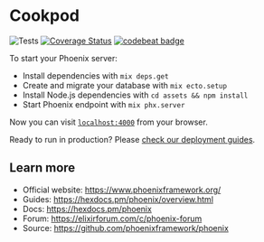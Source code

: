 # Cookpod
![Tests](https://github.com/Aleksgav/cpod/workflows/setup%20elixir/badge.svg)
[![Coverage Status](https://coveralls.io/repos/github/Aleksgav/cpod/badge.svg?branch=master)](https://coveralls.io/github/Aleksgav/cpod?branch=master)
[![codebeat badge](https://codebeat.co/badges/17d271e3-7078-4ccc-96cc-cf6549149667)](https://codebeat.co/projects/github-com-aleksgav-cpod-master)

To start your Phoenix server:

  * Install dependencies with `mix deps.get`
  * Create and migrate your database with `mix ecto.setup`
  * Install Node.js dependencies with `cd assets && npm install`
  * Start Phoenix endpoint with `mix phx.server`

Now you can visit [`localhost:4000`](http://localhost:4000) from your browser.

Ready to run in production? Please [check our deployment guides](https://hexdocs.pm/phoenix/deployment.html).

## Learn more

  * Official website: https://www.phoenixframework.org/
  * Guides: https://hexdocs.pm/phoenix/overview.html
  * Docs: https://hexdocs.pm/phoenix
  * Forum: https://elixirforum.com/c/phoenix-forum
  * Source: https://github.com/phoenixframework/phoenix
